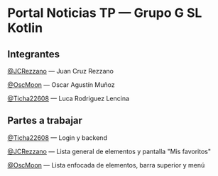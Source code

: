 # Portal Noticias TP — Grupo G SL Kotlin

## Integrantes

[@JCRezzano](https://github.com/JCRezzano) — Juan Cruz Rezzano

[@OscMoon](https://github.com/OscMoon) — Oscar Agustín Muñoz

[@Ticha22608](https://github.com/Ticha22608) — Luca Rodriguez Lencina

## Partes a trabajar

[@Ticha22608](https://github.com/Ticha22608) — Login y backend

[@JCRezzano](https://github.com/JCRezzano) — Lista general de elementos y pantalla "Mis favoritos"

[@OscMoon](https://github.com/OscMoon) — Lista enfocada de elementos, barra superior y menú
